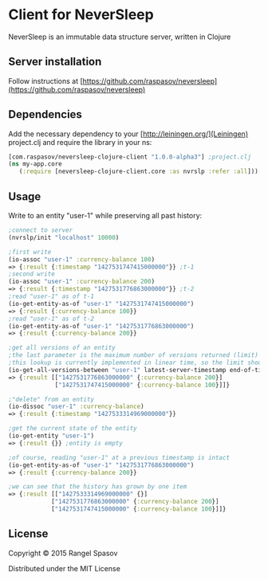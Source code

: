 # Client for NeverSleep

NeverSleep is an immutable data structure server, written in Clojure

## Server installation

Follow instructions at [https://github.com/raspasov/neversleep](https://github.com/raspasov/neversleep)

## Dependencies
Add the necessary dependency to your [http://leiningen.org/](Leiningen) project.clj and require the library in your ns:
```clojure
[com.raspasov/neversleep-clojure-client "1.0.0-alpha3"] ;project.clj
(ns my-app.core 
   (:require [neversleep-clojure-client.core :as nvrslp :refer :all]))
```

## Usage
Write to an entity "user-1" while preserving all past history:
```clojure
;connect to server
(nvrslp/init "localhost" 10000)

;first write
(io-assoc "user-1" :currency-balance 100)
=> {:result {:timestamp "1427531747415000000"}} ;t-1
;second write
(io-assoc "user-1" :currency-balance 200)
=> {:result {:timestamp "1427531776863000000"}} ;t-2
;read "user-1" as of t-1
(io-get-entity-as-of "user-1" "1427531747415000000")
=> {:result {:currency-balance 100}}
;read "user-1" as of t-2
(io-get-entity-as-of "user-1" "1427531776863000000")
=> {:result {:currency-balance 200}}

;get all versions of an entity 
;the last parameter is the maximum number of versions returned (limit)
;this lookup is currently implemented in linear time, so the limit should be kept low
(io-get-all-versions-between "user-1" latest-server-timestamp end-of-times 25)
=> {:result [["1427531776863000000" {:currency-balance 200}] 
             ["1427531747415000000" {:currency-balance 100}]]}

;"delete" from an entity
(io-dissoc "user-1" :currency-balance)
=> {:result {:timestamp "1427533314969000000"}}

;get the current state of the entity
(io-get-entity "user-1")
=> {:result {}} ;entity is empty

;of course, reading "user-1" at a previous timestamp is intact
(io-get-entity-as-of "user-1" "1427531776863000000")
=> {:result {:currency-balance 200}}

;we can see that the history has grown by one item
=> {:result [["1427533314969000000" {}] 
            ["1427531776863000000" {:currency-balance 200}] 
            ["1427531747415000000" {:currency-balance 100}]]}

```


## License

Copyright © 2015 Rangel Spasov

Distributed under the MIT License
